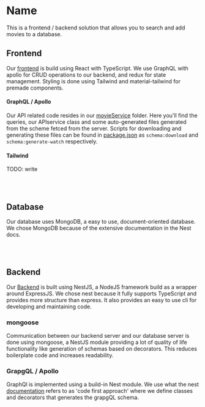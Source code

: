 # Name

This is a frontend / backend solution that allows you to search and add movies to a database.




## Frontend

Our [frontend](frontend/) is build using React with TypeScript. We use GraphQL with apollo for CRUD operations to our backend, and redux for state management. Styling is done using Tailwind and material-tailwind for premade components. 

#### GraphQL / Apollo

Our API related code resides in our [movieService](frontend/src/app/services/movieService) folder. Here you'll find the queries, our APIservice class and some auto-generated files generated from the scheme fetced from the server. Scripts for downloading and generating these files can be found in [package.json](frontend/package.json) as `schema:download` and `schema:generate-watch` respectively.

#### Tailwind
TODO: write


<br/><br/>

## Database

Our database uses MongoDB, a easy to use, document-oriented database. We chose MongoDB because of the extensive documentation in the Nest docs.

<br/><br/>

## Backend

Our [Backend](backend/) is built using NestJS, a NodeJS framework build as a wrapper around ExpressJS. We chose nest because it fully supports TypeScript and provides more structure than express. It also provides an easy to use cli for developing and maintaining code.

### mongoose

Communication between our backend server and our database server is done using mongoose, a NestJS module providing a lot of quality of life functionality like generation of schemas based on decorators. This reduces boilerplate code and increases readability. 

### GrapgQL / Apollo

GraphQl is implemented using a build-in Nest module. We use what the nest [documentation](https://docs.nestjs.com/graphql/quick-start) refers to as 'code first approach' where we define classes and decorators that generates the grapgQL schema. 